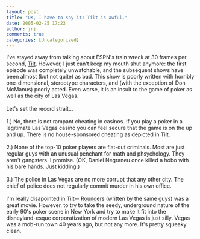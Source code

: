 ```yaml
---
layout: post
title: "OK, I have to say it: Tilt is awful."
date: 2005-02-25 17:23
author: jrj
comments: true
categories: [Uncategorized]
---
```

I've stayed away from talking about ESPN's train wreck at 30 frames per second, <a href="http://espn-tilt.com/" target="_blank">Tilt</a>. However, I just can't keep my mouth shut anymore: the first episode was completely unwatchable, and the subsequent shows have been almost (but not quite) as bad. This show is poorly written with horribly one-dimensional, stereotype characters, and (with the exception of Don McManus) poorly acted. Even worse, it is an insult to the game of poker as well as the city of Las Vegas.<br /><br />Let's set the record strait...<br /><br />1.) No, there is not rampant cheating in casinos. If you play a poker in a legitimate Las Vegas casino you can feel secure that the game is on the up and up. There is no house-sponsored cheating as depicted in Tilt.<br /><br />2.) None of the top-10 poker players are flat-out criminals. Most are just regular guys with an unusual penchant for math and phsychology. They aren't gangsters. I promise. (OK, Daniel Negraneu once killed a hobo with his bare hands. Just kidding.)<br /><br />3.) The police in Las Vegas are no more corrupt that any other city. The chief of police does not regularly commit murder in his own office.<br /><br />I'm really disapointed in Tilt-- <a href="http://beta.pokerstreams.com/Videos/1036.aspx" target="_blank">Rounders</a> (written by the same guys) was a great movie. However, to try to take the seedy, underground nature of the early 90's poker scene in New York and try to make it fit into the disneyland-esque corporatization of modern Las Vegas is just silly. Vegas was a mob-run town 40 years ago, but not any more. It's pretty squeaky clean.

